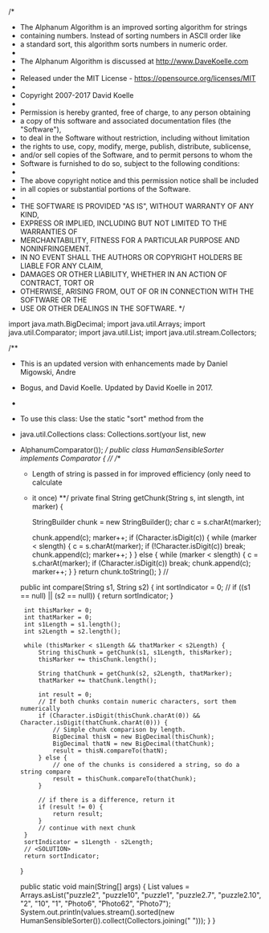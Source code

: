 /*
 * The Alphanum Algorithm is an improved sorting algorithm for strings
 * containing numbers.  Instead of sorting numbers in ASCII order like
 * a standard sort, this algorithm sorts numbers in numeric order.
 *
 * The Alphanum Algorithm is discussed at http://www.DaveKoelle.com
 *
 * Released under the MIT License - https://opensource.org/licenses/MIT
 *
 * Copyright 2007-2017 David Koelle
 *
 * Permission is hereby granted, free of charge, to any person obtaining
 * a copy of this software and associated documentation files (the "Software"),
 * to deal in the Software without restriction, including without limitation
 * the rights to use, copy, modify, merge, publish, distribute, sublicense,
 * and/or sell copies of the Software, and to permit persons to whom the
 * Software is furnished to do so, subject to the following conditions:
 *
 * The above copyright notice and this permission notice shall be included
 * in all copies or substantial portions of the Software.
 *
 * THE SOFTWARE IS PROVIDED "AS IS", WITHOUT WARRANTY OF ANY KIND,
 * EXPRESS OR IMPLIED, INCLUDING BUT NOT LIMITED TO THE WARRANTIES OF
 * MERCHANTABILITY, FITNESS FOR A PARTICULAR PURPOSE AND NONINFRINGEMENT.
 * IN NO EVENT SHALL THE AUTHORS OR COPYRIGHT HOLDERS BE LIABLE FOR ANY CLAIM,
 * DAMAGES OR OTHER LIABILITY, WHETHER IN AN ACTION OF CONTRACT, TORT OR
 * OTHERWISE, ARISING FROM, OUT OF OR IN CONNECTION WITH THE SOFTWARE OR THE
 * USE OR OTHER DEALINGS IN THE SOFTWARE.
 */

import java.math.BigDecimal;
import java.util.Arrays;
import java.util.Comparator;
import java.util.List;
import java.util.stream.Collectors;

/**
 * This is an updated version with enhancements made by Daniel Migowski, Andre
 * Bogus, and David Koelle. Updated by David Koelle in 2017.
 *
 * To use this class: Use the static "sort" method from the
 * java.util.Collections class: Collections.sort(your list, new
 * AlphanumComparator());
 */
public class HumanSensibleSorter implements Comparator<String> {
	// <SOLUTION>
	/**
	 * Length of string is passed in for improved efficiency (only need to calculate
	 * it once)
	 **/
	private final String getChunk(String s, int slength, int marker) {

		StringBuilder chunk = new StringBuilder();
		char c = s.charAt(marker);

		chunk.append(c);
		marker++;
		if (Character.isDigit(c)) {
			while (marker < slength) {
				c = s.charAt(marker);
				if (!Character.isDigit(c))
					break;
				chunk.append(c);
				marker++;
			}
		} else {
			while (marker < slength) {
				c = s.charAt(marker);
				if (Character.isDigit(c))
					break;
				chunk.append(c);
				marker++;
			}
		}
		return chunk.toString();
	}
	// </SOLUTION>

	public int compare(String s1, String s2) {
		int sortIndicator = 0;
		// <SOLUTION>
		if ((s1 == null) || (s2 == null)) {
			return sortIndicator;
		}

		int thisMarker = 0;
		int thatMarker = 0;
		int s1Length = s1.length();
		int s2Length = s2.length();

		while (thisMarker < s1Length && thatMarker < s2Length) {
			String thisChunk = getChunk(s1, s1Length, thisMarker);
			thisMarker += thisChunk.length();

			String thatChunk = getChunk(s2, s2Length, thatMarker);
			thatMarker += thatChunk.length();

			int result = 0;
			// If both chunks contain numeric characters, sort them numerically
			if (Character.isDigit(thisChunk.charAt(0)) && Character.isDigit(thatChunk.charAt(0))) {
				// Simple chunk comparison by length.
				BigDecimal thisN = new BigDecimal(thisChunk);
				BigDecimal thatN = new BigDecimal(thatChunk);
				result = thisN.compareTo(thatN);
			} else {
				// one of the chunks is considered a string, so do a string compare
				result = thisChunk.compareTo(thatChunk);
			}

			// if there is a difference, return it
			if (result != 0) {
				return result;
			}
			// continue with next chunk
		}
		sortIndicator = s1Length - s2Length;
		// <SOLUTION>
		return sortIndicator;
	}


	public static void main(String[] args) {
		List<String> values = Arrays.asList("puzzle2", "puzzle10", "puzzle1", "puzzle2.7", "puzzle2.10", "2", "10", "1", "Photo6", "Photo62", "Photo7");
		System.out.println(values.stream().sorted(new HumanSensibleSorter()).collect(Collectors.joining(" ")));
	}
}
